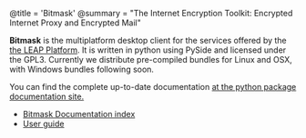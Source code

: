 @title = 'Bitmask'
@summary = "The Internet Encryption Toolkit: Encrypted Internet Proxy and Encrypted Mail"

**Bitmask** is the multiplatform desktop client for the services offered by the [the LEAP Platform](platform). It is written in python using PySide and licensed under the GPL3. Currently we distribute pre-compiled bundles for Linux and OSX, with Windows bundles following soon.

You can find the complete up-to-date documentation [at the python package documentation site.](http://pythonhosted.org/leap.bitmask "Bitmask documentation")

* [Bitmask Documentation index](client/client-index)
* [User guide](client/user-guide)
 
<!--
* [Running latest code](client/bleeding-edge)
* [Getting started with development](client/dev-guide)
* [Configuration](client/configuration)
* [Client API](client/client-api) -->
